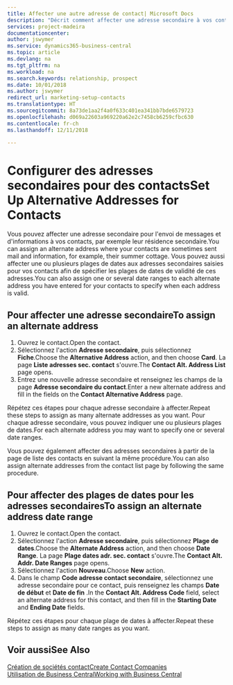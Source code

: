```yaml
---
title: Affecter une autre adresse de contact| Microsoft Docs
description: "Décrit comment affecter une adresse secondaire à vos contacts ou prospects, où ils reçoivent parfois des informations."
services: project-madeira
documentationcenter: 
author: jswymer
ms.service: dynamics365-business-central
ms.topic: article
ms.devlang: na
ms.tgt_pltfrm: na
ms.workload: na
ms.search.keywords: relationship, prospect
ms.date: 10/01/2018
ms.author: jswymer
redirect_url: marketing-setup-contacts
ms.translationtype: HT
ms.sourcegitcommit: 8a73de1aa2f4a0f633c401ea341bb7bde6579723
ms.openlocfilehash: d069a22603a969220a62e2c7458cb6259cfbc630
ms.contentlocale: fr-ch
ms.lasthandoff: 12/11/2018

---
```

# <a name="set-up-alternative-addresses-for-contacts"></a><span data-ttu-id="d55e7-103">Configurer des adresses secondaires pour des contacts</span><span class="sxs-lookup"><span data-stu-id="d55e7-103">Set Up Alternative Addresses for Contacts</span></span>
<span data-ttu-id="d55e7-104">Vous pouvez affecter une adresse secondaire pour l'envoi de messages et d'informations à vos contacts, par exemple leur résidence secondaire.</span><span class="sxs-lookup"><span data-stu-id="d55e7-104">You can assign an alternate address where your contacts are sometimes sent mail and information, for example, their summer cottage.</span></span> <span data-ttu-id="d55e7-105">Vous pouvez aussi affecter une ou plusieurs plages de dates aux adresses secondaires saisies pour vos contacts afin de spécifier les plages de dates de validité de ces adresses.</span><span class="sxs-lookup"><span data-stu-id="d55e7-105">You can also assign one or several date ranges to each alternate address you have entered for your contacts to specify when each address is valid.</span></span>

## <a name="to-assign-an-alternate-address"></a><span data-ttu-id="d55e7-106">Pour affecter une adresse secondaire</span><span class="sxs-lookup"><span data-stu-id="d55e7-106">To assign an alternate address</span></span>
1. <span data-ttu-id="d55e7-107">Ouvrez le contact.</span><span class="sxs-lookup"><span data-stu-id="d55e7-107">Open the contact.</span></span>
2. <span data-ttu-id="d55e7-108">Sélectionnez l'action **Adresse secondaire**, puis sélectionnez **Fiche**.</span><span class="sxs-lookup"><span data-stu-id="d55e7-108">Choose the **Alternative Address** action, and then choose **Card**.</span></span> <span data-ttu-id="d55e7-109">La page **Liste adresses sec. contact** s'ouvre.</span><span class="sxs-lookup"><span data-stu-id="d55e7-109">The **Contact Alt. Address List** page opens.</span></span>
3. <span data-ttu-id="d55e7-110">Entrez une nouvelle adresse secondaire et renseignez les champs de la page **Adresse secondaire du contact**.</span><span class="sxs-lookup"><span data-stu-id="d55e7-110">Enter a new alternate address and fill in the fields on the **Contact Alternative Address** page.</span></span>

<span data-ttu-id="d55e7-111">Répétez ces étapes pour chaque adresse secondaire à affecter.</span><span class="sxs-lookup"><span data-stu-id="d55e7-111">Repeat these steps to assign as many alternate addresses as you want.</span></span> <span data-ttu-id="d55e7-112">Pour chaque adresse secondaire, vous pouvez indiquer une ou plusieurs plages de dates.</span><span class="sxs-lookup"><span data-stu-id="d55e7-112">For each alternate address you may want to specify one or several date ranges.</span></span>

<span data-ttu-id="d55e7-113">Vous pouvez également affecter des adresses secondaires à partir de la page de liste des contacts en suivant la même procédure.</span><span class="sxs-lookup"><span data-stu-id="d55e7-113">You can also assign alternate addresses from the contact list page by following the same procedure.</span></span>

## <a name="to-assign-an-alternate-address-date-range"></a><span data-ttu-id="d55e7-114">Pour affecter des plages de dates pour les adresses secondaires</span><span class="sxs-lookup"><span data-stu-id="d55e7-114">To assign an alternate address date range</span></span>
1. <span data-ttu-id="d55e7-115">Ouvrez le contact.</span><span class="sxs-lookup"><span data-stu-id="d55e7-115">Open the contact.</span></span>
2. <span data-ttu-id="d55e7-116">Sélectionnez l'action **Adresse secondaire**, puis sélectionnez **Plage de dates**.</span><span class="sxs-lookup"><span data-stu-id="d55e7-116">Choose the **Alternate Address** action, and then choose **Date Range**.</span></span> <span data-ttu-id="d55e7-117">La page **Plage dates adr. sec. contact** s'ouvre.</span><span class="sxs-lookup"><span data-stu-id="d55e7-117">The **Contact Alt. Addr. Date Ranges** page opens.</span></span>
3. <span data-ttu-id="d55e7-118">Sélectionnez l'action **Nouveau**.</span><span class="sxs-lookup"><span data-stu-id="d55e7-118">Choose **New** action.</span></span>
4. <span data-ttu-id="d55e7-119">Dans le champ **Code adresse contact secondaire**, sélectionnez une adresse secondaire pour ce contact, puis renseignez les champs **Date de début** et **Date de fin** .</span><span class="sxs-lookup"><span data-stu-id="d55e7-119">In the **Contact Alt. Address Code** field, select an alternate address for this contact, and then fill in the **Starting Date** and **Ending Date** fields.</span></span>

<span data-ttu-id="d55e7-120">Répétez ces étapes pour chaque plage de dates à affecter.</span><span class="sxs-lookup"><span data-stu-id="d55e7-120">Repeat these steps to assign as many date ranges as you want.</span></span>

## <a name="see-also"></a><span data-ttu-id="d55e7-121">Voir aussi</span><span class="sxs-lookup"><span data-stu-id="d55e7-121">See Also</span></span>
[<span data-ttu-id="d55e7-122">Création de sociétés contact</span><span class="sxs-lookup"><span data-stu-id="d55e7-122">Create Contact Companies</span></span>](marketing-create-contact-companies.md)  
[<span data-ttu-id="d55e7-123">Utilisation de Business Central</span><span class="sxs-lookup"><span data-stu-id="d55e7-123">Working with Business Central</span></span>](ui-work-product.md)

